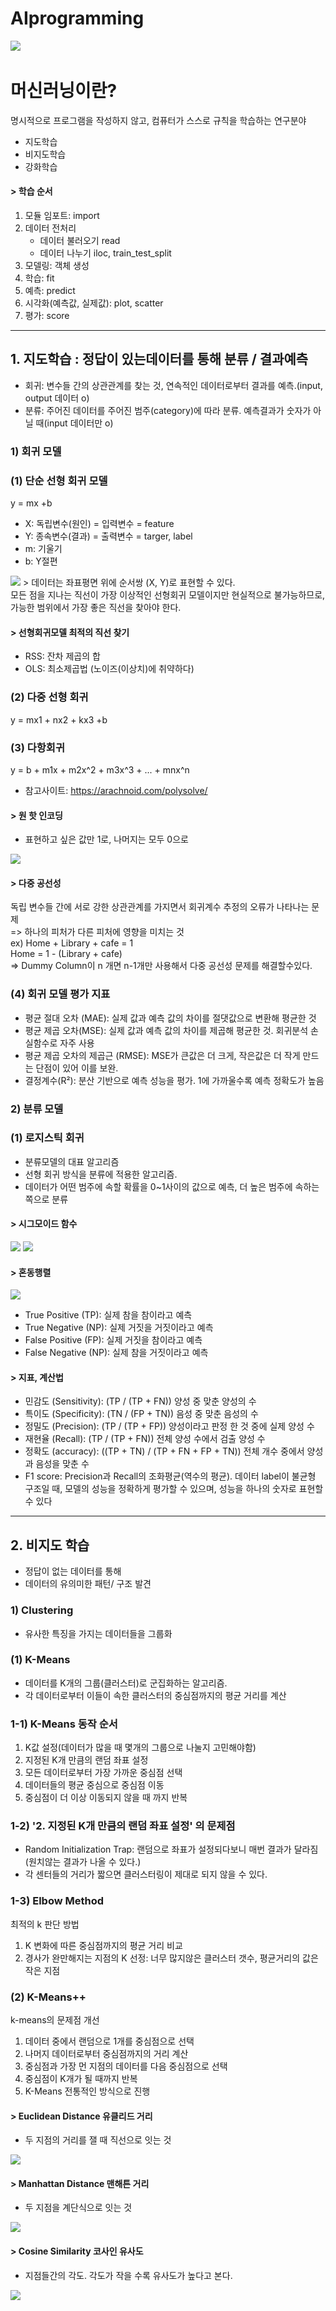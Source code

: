 # AIprogramming
<a href="https://blog.naver.com/kjh920411/221889422562/" target="_blank">
<img src = "https://blogfiles.pstatic.net/MjAyMDA0MDNfMTA2/MDAxNTg1OTExMDQ1NTI5.P17sN8p2a9-VLxBj925pnc5VObM_bjGZXMF9b_dW_zcg.B3qmjqddpLwMzuH02GGhkM79Nxut3pmCGhVe-PGx6dIg.PNG.kjh920411/image.png"> <a/> <br/>


# 머신러닝이란?
명시적으로 프로그램을 작성하지 않고, 컴퓨터가 스스로 규칙을 학습하는 연구분야

+ 지도학습
+ 비지도학습
+ 강화학습

#### > 학습 순서
1. 모듈 임포트: import
2. 데이터 전처리
    + 데이터 불러오기 read
    + 데이터 나누기 iloc, train_test_split
3. 모델링: 객체 생성
4. 학습: fit
5. 예측: predict
6. 시각화(예측값, 실제값): plot, scatter
7. 평가: score
---  
## 1. 지도학습 : 정답이 있는데이터를 통해 분류 / 결과예측
+ 회귀: 변수들 간의 상관관계를 찾는 것, 연속적인 데이터로부터 결과를 예측.(input, output 데이터 o)
+ 분류: 주어진 데이터를 주어진 범주(category)에 따라 분류. 예측결과가 숫자가 아닐 때(input 데이터만 o)
    
### 1) 회귀 모델  
### (1) 단순 선형 회귀 모델

y = mx +b 
- X: 독립변수(원인) = 입력변수 = feature
- Y: 종속변수(결과) = 출력변수 = targer, label
- m: 기울기
- b: Y절편

<img src= "https://user-images.githubusercontent.com/51871037/211140756-dafc7368-3d3d-43d5-92a1-094b416da2ee.PNG"> 		
> 데이터는 좌표평면 위에 순서쌍 (X, Y)로 표현할 수 있다. <br> 모든 점을 지나는 직선이 가장 이상적인 선형회귀 모델이지만 현실적으로 불가능하므로, 가능한 범위에서 가장 좋은 직선을 찾아야 한다.

#### > 선형회귀모델 최적의 직선 찾기
- RSS: 잔차 제곱의 합
- OLS: 최소제곱법 (노이즈(이상치)에 취약하다)
  
### (2) 다중 선형 회귀
y = mx1 + nx2 + kx3 +b

### (3) 다항회귀
y = b + m1x + m2x^2 + m3x^3 + ... + mnx^n <br/>
+ 참고사이트: https://arachnoid.com/polysolve/
    
#### > 원 핫 인코딩
+ 표현하고 싶은 값만 1로, 나머지는 모두 0으로 <br/>
<img src= "https://user-images.githubusercontent.com/51871037/211141097-4ac96203-6fec-42dc-8c40-fd576c4584e7.PNG">
  
#### > 다중 공선성
독립 변수들 간에 서로 강한 상관관계를 가지면서 회귀계수 추정의 오류가 나타나는 문제 <br/>
=> 하나의 피처가 다른 피처에 영향을 미치는 것<br/>
ex) Home + Library + cafe = 1 <br/>
        Home = 1 - (Library + cafe) <br/>
=> Dummy Column이 n 개면 n-1개만 사용해서 다중 공선성 문제를 해결할수있다.
  
### (4) 회귀 모델 평가 지표
- 평균 절대 오차 (MAE): 실제 값과 예측 값의 차이를 절댓값으로 변환해 평균한 것
- 평균 제곱 오차(MSE): 실제 값과 예측 값의 차이를 제곱해 평균한 것. 회귀분석 손실함수로 자주 사용
- 평균 제곱 오차의 제곱근 (RMSE): MSE가 큰값은 더 크게, 작은값은 더 작게 만드는 단점이 있어 이를 보완.
- 결정계수(R²):  분산 기반으로 예측 성능을 평가. 1에 가까울수록 예측 정확도가 높음  

### 2) 분류 모델    
### (1) 로지스틱 회귀
- 분류모델의 대표 알고리즘
- 선형 회귀 방식을 분류에 적용한 알고리즘.
- 데이터가 어떤 범주에 속할 확률을 0~1사이의 값으로 예측, 더 높은 범주에 속하는 쪽으로 분류
  
#### > 시그모이드 함수
<img src="https://user-images.githubusercontent.com/51871037/211141156-bc39c2db-e4ad-42a7-9e8b-ff3b46d690fd.PNG">
<img src="https://user-images.githubusercontent.com/51871037/211141163-7406b99b-ea9e-440f-ae43-21155171b564.PNG">
  
#### > 혼동행렬
<img src="https://user-images.githubusercontent.com/51871037/211141174-b1c0cd5f-d76d-4bdd-baff-0461fbcc4610.PNG">
  
 + True Positive (TP):  실제 참을 참이라고 예측
 + True Negative (NP): 실제 거짓을 거짓이라고 예측
 + False Positive (FP): 실제 거짓을 참이라고 예측
 + False Negative (NP): 실제 참을 거짓이라고 예측 <br/>
    
#### > 지표, 계산법
+ 민감도 (Sensitivity):	(TP / (TP + FN)) 양성 중 맞춘 양성의 수
+ 특이도 (Specificity):	(TN / (FP + TN)) 음성 중 맞춘 음성의 수
+ 정밀도 (Precision):	(TP / (TP + FP)) 양성이라고 판정 한 것 중에 실제 양성 수
+ 재현율 (Recall):	(TP / (TP + FN)) 전체 양성 수에서 검출 양성 수
+ 정확도 (accuracy):	((TP + TN) / (TP + FN + FP + TN)) 전체 개수 중에서 양성과 음성을 맞춘 수
+ F1 score: Precision과 Recall의 조화평균(역수의 평균). 데이터 label이 불균형 구조일 때, 모델의 성능을 정확하게 평가할 수 있으며, 성능을 하나의 숫자로 표현할 수 있다

---
## 2. 비지도 학습
+ 정답이 없는 데이터를 통해
+ 데이터의 유의미한 패턴/ 구조 발견 <br/>
 
  
### 1) Clustering
+ 유사한 특징을 가지는 데이터들을 그룹화

### (1) K-Means
+ 데이터를 K개의 그룹(클러스터)로 군집화하는 알고리즘.
+ 각 데이터로부터 이들이 속한 클러스터의 중심점까지의 평균 거리를 계산
  
### 1-1) K-Means 동작 순서
1. K값 설정(데이터가 많을 때 몇개의 그룹으로 나눌지 고민해야함)
2. 지정된 K개 만큼의 랜덤 좌표 설정
3. 모든 데이터로부터 가장 가까운 중심점 선택
4. 데이터들의 평균 중심으로 중심점 이동
5. 중심점이 더 이상 이동되지 않을 때 까지 반복
  
### 1-2) '2. 지정된 K개 만큼의 랜덤 좌표 설정' 의 문제점
+ Random Initialization Trap: 랜덤으로 좌표가 설정되다보니 매번 결과가 달라짐(원치않는 결과가 나올 수 있다.) 
+ 각 센터들의 거리가 짧으면 클러스터링이 제대로 되지 않을 수 있다. <br/>

### 1-3) Elbow Method
최적의 k 판단 방법
1. K 변화에 따른 중심점까지의 평균 거리 비교
2. 경사가 완만해지는 지점의 K 선정: 너무 많지않은 클러스터 갯수, 평균거리의 값은 작은 지점

### (2) K-Means++ 
k-means의 문제점 개선
1. 데이터 중에서 랜덤으로 1개를 중심점으로 선택
2. 나머지 데이터로부터 중심점까지의 거리 계산
3. 중심점과 가장 먼 지점의 데이터를 다음 중심점으로 선택
4. 중심점이 K개가 될 때까지 반복
5. K-Means 전통적인 방식으로 진행
  
#### > Euclidean Distance 유클리드 거리
+ 두 지점의 거리를 잴 때 직선으로 잇는 것<br/>
<img src="https://user-images.githubusercontent.com/51871037/211141221-756d53e6-8c1d-48e4-936c-5dce465fd426.PNG">
  
#### > Manhattan Distance 맨해튼 거리
+ 두 지점을 계단식으로 잇는 것 <br/>
<img src="https://user-images.githubusercontent.com/51871037/211141231-1b0dceb0-f3ff-4ee4-9300-63dec1e6552c.PNG">
  
#### > Cosine Similarity 코사인 유사도
+ 지점들간의 각도. 각도가 작을 수록 유사도가 높다고 본다. <br/>
<img src="https://user-images.githubusercontent.com/51871037/211141239-9d620477-3d19-4672-845f-30532c8048c0.png">
